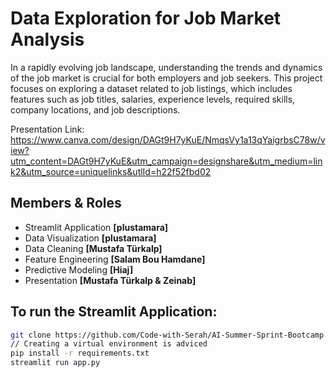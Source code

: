 # Data Exploration for Job Market Analysis
In a rapidly evolving job landscape, understanding the trends and dynamics of the job market is crucial for both employers and job seekers. This project focuses on exploring a dataset related to job listings, which includes features such as job titles, salaries, experience levels, required skills, company locations, and job descriptions.

Presentation Link: 
https://www.canva.com/design/DAGt9H7yKuE/NmqsVy1a13qYaigrbsC78w/view?utm_content=DAGt9H7yKuE&utm_campaign=designshare&utm_medium=link2&utm_source=uniquelinks&utlId=h22f52fbd02

## Members & Roles
- Streamlit Application **[plustamara]**
- Data Visualization **[plustamara]**
- Data Cleaning **[Mustafa Türkalp]**
- Feature Engineering **[Salam Bou Hamdane]**
- Predictive Modeling **[Hiaj]**
- Presentation **[Mustafa Türkalp & Zeinab]**


## To run the Streamlit Application:
```bash
git clone https://github.com/Code-with-Serah/AI-Summer-Sprint-Bootcamp.git
// Creating a virtual environment is adviced
pip install -r requirements.txt
streamlit run app.py  
